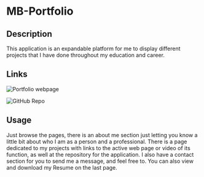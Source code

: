 # MB-Portfolio

## Description 

This application is an expandable platform for me to display different projects that I have done throughout my education and career.

## Links 

![Portfolio webpage]()

![GitHub Repo](https://github.com/MarkRBishop/mb-portfolio)

## Usage 

Just browse the pages, there is an about me section just letting you know a little bit about who I am as a person and a professional. There is a page dedicated to my projects with links to the active web page or video of its function, as well at the repository for the application. I also have a contact section for you to send me a message, and feel free to. You can also view and download my Resume on the last page.

